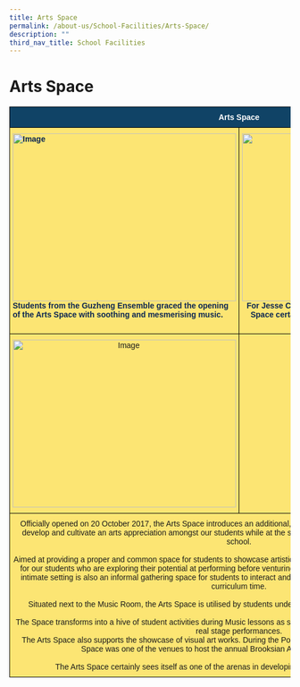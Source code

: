 ```yaml
---
title: Arts Space
permalink: /about-us/School-Facilities/Arts-Space/
description: ""
third_nav_title: School Facilities
---
```


Arts Space
==========
<style type="text/css">
.tg  {border-collapse:collapse;border-spacing:0;}
.tg td{border-color:black;border-style:solid;border-width:1px;font-family:Arial, sans-serif;font-size:14px;
  overflow:hidden;padding:10px 5px;word-break:normal;}
.tg th{border-color:black;border-style:solid;border-width:1px;font-family:Arial, sans-serif;font-size:14px;
  font-weight:normal;overflow:hidden;padding:10px 5px;word-break:normal;}
.tg .tg-eeyf{background-color:#fce573;color:#0a2552;font-weight:bold;text-align:center;vertical-align:top}
.tg .tg-5tgd{background-color:#fce573;text-align:center;vertical-align:top}
.tg .tg-py7v{background-color:#104366;color:#FFF;font-weight:bold;text-align:center;vertical-align:top}
.tg .tg-ohmj{background-color:#FCE573;color:#0A2552;font-weight:bold;text-align:left;vertical-align:top}
.tg .tg-ejyt{background-color:#fce573;text-align:left;vertical-align:top}
</style>
<table class="tg">
<thead>
  <tr>
    <th class="tg-py7v" colspan="2">Arts Space</th>
  </tr>
</thead>
<tbody>
  <tr>
    <td class="tg-ohmj"><img src="https://northbrookssec.moe.edu.sg/qql/slot/catalog/pc17/1e699d600_16355.jpg" alt="Image" width="400" height="300"><br><span style="font-style:normal">Students from the Guzheng Ensemble graced the opening of the Arts Space with soothing and mesmerising music.</span><br></td>
    <td class="tg-eeyf"><img src="https://northbrookssec.moe.edu.sg/qql/slot/catalog/pc17/11b37929b_16356.jpg" alt="Image" width="400" height="300"><br><span style="font-style:normal">For Jesse Chaleff Baldevarona from 3 Teamwork, the Arts Space certainly gives him an opportunity to perform for small student audience.</span><br></td>
  </tr>
  <tr>
    <td class="tg-5tgd"><img src="https://northbrookssec.moe.edu.sg/qql/slot/catalog/pc17/0935425b7_16357.jpeg" alt="Image" width="400" height="300"></td>
    <td class="tg-ejyt"></td>
  </tr>
  <tr>
    <td class="tg-5tgd" colspan="2">Officially opened on 20 October 2017, the Arts Space introduces an additional, permanent feature that recognises the efforts to develop and cultivate an arts appreciation amongst our students while at the same time, flourish a vibrant culture of the arts in school.<br><br>Aimed at providing a proper and common space for students to showcase artistic works, the Arts Space becomes a stepping stone for our students who are exploring their potential at performing before venturing to perform for a wider audience. The small and intimate setting is also an informal gathering space for students to interact and express their creative talents and interests after curriculum time. <br><br>Situated next to the Music Room, the Arts Space is utilised by students undergoing the General Music Programme (GMP).<br> <br><span style="font-weight:400;font-style:normal">The Space</span> transforms into a hive of student activities during Music lessons as students rehearse their presentations and simulate real stage performances. <br>The Arts Space also supports the showcase of visual art works. During the Post-Examination Activity (PEA) week recently, the Space was one of the venues to host the annual Brooksian Art Exhibition entitled <span style="font-weight:bold">SOARTS</span>. <br><br>The Arts Space certainly sees itself as one of the arenas in developing and grooming potentials in the arts.<br></td>
  </tr>
</tbody>
</table>